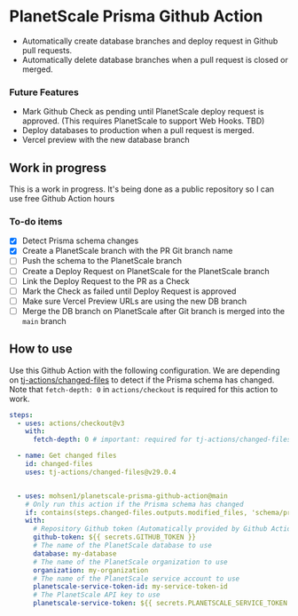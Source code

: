 # PlanetScale Prisma Github Action

- Automatically create database branches and deploy request in Github pull requests.
- Automatically delete database branches when a pull request is closed or merged.

### Future Features
- Mark Github Check as pending until PlanetScale deploy request is approved. (This requires PlanetScale to support Web Hooks. TBD)
- Deploy databases to production when a pull request is merged.
- Vercel preview with the new database branch

## Work in progress

This is a work in progress. It's being done as a public repository so I can use free Github Action hours

### To-do items

- [x] Detect Prisma schema changes
- [x] Create a PlanetScale branch with the PR Git branch name
- [ ] Push the schema to the PlanetScale branch
- [ ] Create a Deploy Request on PlanetScale for the PlanetScale branch
- [ ] Link the Deploy Request to the PR as a Check
- [ ] Mark the Check as failed until Deploy Request is approved
- [ ] Make sure Vercel Preview URLs are using the new DB branch
- [ ] Merge the DB branch on PlanetScale after Git branch is merged into the `main` branch

## How to use

Use this Github Action with the following configuration. We are depending on [tj-actions/changed-files](https://github.com/marketplace/actions/changed-files) to detect if the Prisma schema has changed. Note that `fetch-depth: 0` in `actions/checkout` is required for this action to work.



```yaml
steps:
  - uses: actions/checkout@v3
    with:
      fetch-depth: 0 # important: required for tj-actions/changed-files to work

  - name: Get changed files
    id: changed-files
    uses: tj-actions/changed-files@v29.0.4


  - uses: mohsen1/planetscale-prisma-github-action@main
    # Only run this action if the Prisma schema has changed
    if: contains(steps.changed-files.outputs.modified_files, 'schema/prisma.schema')
    with:
      # Repository Github token (Automatically provided by Github Actions)
      github-token: ${{ secrets.GITHUB_TOKEN }}
      # The name of the PlanetScale database to use
      database: my-database
      # The name of the PlanetScale organization to use
      organization: my-organization
      # The name of the PlanetScale service account to use
      planetscale-service-token-id: my-service-token-id
      # The PlanetScale API key to use
      planetscale-service-token: ${{ secrets.PLANETSCALE_SERVICE_TOKEN }}
```
